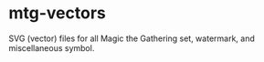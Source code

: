 # mtg-vectors
 SVG (vector) files for all Magic the Gathering set, watermark, and miscellaneous symbol.
